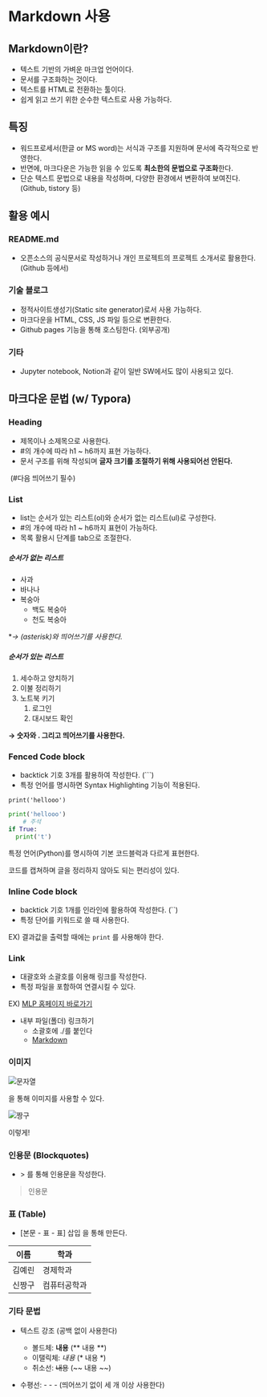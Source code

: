 # Markdown 사용

## Markdown이란?

* 텍스트 기반의 가벼운 마크업 언어이다. 
* 문서를 구조화하는 것이다. 
* 텍스트를 HTML로 전환하는 툴이다. 
* 쉽게 읽고 쓰기 위한 순수한 텍스트로 사용 가능하다.



## 특징

* 워드프로세서(한글 or MS word)는 서식과 구조를 지원하며 문서에 즉각적으로 반영한다.
* 반면에, 마크다운은 가능한 읽을 수 있도록 **최소한의 문법으로 구조화**한다. 
* 단순 텍스트 문법으로 내용을 작성하며, 다양한 환경에서 변환하여 보여진다. (Github, tistory 등)



## 활용 예시

### README.md

* 오픈소스의 공식문서로 작성하거나 개인 프로젝트의 프로젝트 소개서로 활용한다. (Github 등에서)

  

### 기술 블로그

* 정적사이트생성기(Static site generator)로서 사용 가능하다. 
* 마크다운을 HTML, CSS, JS 파일 등으로 변환한다.
* Github pages 기능을 통해 호스팅한다. (외부공개)



### 기타 

* Jupyter notebook, Notion과 같이 일반 SW에서도 많이 사용되고 있다. 



## 마크다운 문법 (w/ Typora)

### Heading

* 제목이나 소제목으로 사용한다.
* #의 개수에 따라 h1 ~ h6까지 표현 가능하다.
* 문서 구조를 위해 작성되며 **글자 크기를 조절하기 위해 사용되어선 안된다.** 

​	(#다음 띄어쓰기 필수)



### List

* list는 순서가 있는 리스트(ol)와 순서가 없는 리스트(ul)로 구성한다.
* \#의 개수에 따라 h1 ~ h6까지 표현이 가능하다. 
* 목록 활용시 단계를 tab으로 조절한다. 



##### 순서가 없는 리스트

* 사과
* 바나나
* 복숭아
  * 백도 복숭아
  * 천도 복숭아

**→ *(asterisk)와 띄어쓰기를 사용한다.**



##### 순서가 있는 리스트

<To Do List in the morning>

1. 세수하고 양치하기
2. 이불 정리하기
3. 노트북 키기
   1. 로그인
   2. 대시보드 확인

**→ 숫자와 . 그리고 띄어쓰기를 사용한다.**



### Fenced Code block

* backtick 기호 3개를 활용하여 작성한다. (```)
* 특정 언어를 명시하면 Syntax Highlighting 기능이 적용된다. 

```
print('hellooo')
```

```python
print('hellooo')
	# 주석
if True:
  print('t')
```



특정 언어(Python)를 명시하여 기본 코드블럭과 다르게 표현한다. 

코드를 캡쳐하며 글을 정리하지 않아도 되는 편리성이 있다. 



### Inline Code block

*  backtick 기호 1개를 인라인에 활용하여 작성한다. (``)
* 특정 단어를 키워드로 쓸 때 사용한다. 

EX) 결과값을 출력할 때에는 `print` 를 사용해야 한다. 



### Link

* 대괄호와 소괄호를 이용해 링크를 작성한다.
* 특정 파일을 포함하여 연결시킬 수 있다. 

EX) [MLP 홈페이지 바로가기](https://lc.multicampus.com/k-digital/#/login)

* 내부 파일(폴더) 링크하기
  * 소괄호에 ./를 붙인다
  * [Markdown](./Markdown)



### 이미지

![문자열](url)

을 통해 이미지를 사용할 수 있다.

 ![짱구](./Markdown_정리.assets/짱구.jpeg)

이렇게!



### 인용문 (Blockquotes)

* \> 를 통해 인용문을 작성한다. 

> 인용문



### 표 (Table)

* [본문 - 표 - 표] 삽입 을 통해 만든다. 

| 이름   | 학과         |
| ------ | ------------ |
| 김예린 | 경제학과     |
| 신짱구 | 컴퓨터공학과 |



### 기타 문법

* 텍스트 강조 (공백 없이 사용한다)

  * 볼드체: **내용** (** 내용 **)
  * 이탤릭체: *내용* (* 내용 *)
  * 취소선: ~~내용~~ (~~ 내용 ~~)

* 수평선:  - - - (띄어쓰기 없이 세 개 이상 사용한다)

  

  